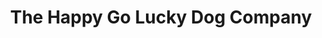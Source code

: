 ---
title: "The Happy Go Lucky Dog Company"
url: /burntisland/the-happy-go-lucky-dog-company/
shop: pet
---
